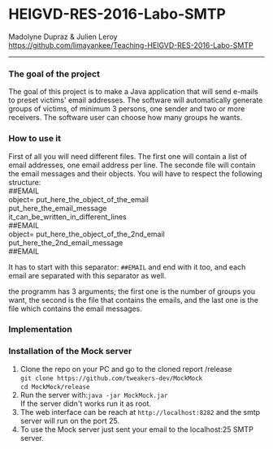 HEIGVD-RES-2016-Labo-SMTP
==
Madolyne Dupraz & Julien Leroy   
https://github.com/limayankee/Teaching-HEIGVD-RES-2016-Labo-SMTP
____
### The goal of the project

  The goal of this project is to make a Java application that will send e-mails to preset victims' email addresses. The software will automatically generate groups of victims, of minimum 3 persons, one sender and two or more receivers. The software user can choose how many groups he wants.

### How to use it

First of all you will need different files. The first one will contain a list of email addresses, one email address per line. The seconde file will contain the email messages and their objects. You will have to respect the following structure:       
\#\#EMAIL    
object= put_here_the_object_of_the_email   
put_here_the_email_message    
it_can_be_written_in_different_lines   
\#\#EMAIL    
object= put_here_the_object_of_the_2nd_email   
put_here_the_2nd_email_message    
\#\#EMAIL    

It has to start with this separator: `##EMAIL` and end with it too, and each email are separated with this separator as well.    

the programm has 3 arguments; the first one is the number of groups you want, the second is the file that contains the emails, and the last one is the file which contains the email messages.    

### Implementation

  

### Installation of the Mock server

  1. Clone the repo on your PC and go to the cloned report /release  
      `git clone https://github.com/tweakers-dev/MockMock`  
      `cd MockMock/release`
  1. Run the server with:`java -jar MockMock.jar`  
     If the server didn't works run it as root.
  1. The web interface can be reach at `http://localhost:8282`
    and the smtp server will run on the port 25.
  1. To use the Mock server just sent your email to the localhost:25 SMTP server.
